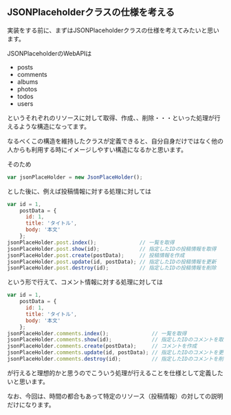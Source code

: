 ## JSONPlaceholderクラスの仕様を考える

実装をする前に、まずはJSONPlaceholderクラスの仕様を考えてみたいと思います。


JSONPlaceholderのWebAPIは

- posts
- comments
- albums
- photos
- todos
- users

というそれぞれのリソースに対して取得、作成、、削除・・・といった処理が行えるような構造になってます。

なるべくこの構造を維持したクラスが定義できると、自分自身だけではなく他の人からも利用する時にイメージしやすい構造になるかと思います。

そのため

```javascript
var jsonPlaceHolder = new JsonPlaceHolder();
```

とした後に、例えば投稿情報に対する処理に対しては

```javascript
var id = 1,
    postData = {
      id: 1,
      title: 'タイトル',
      body: '本文'
    };
jsonPlaceHolder.post.index();              // 一覧を取得
jsonPlaceHolder.post.show(id);             // 指定したIDの投稿情報を取得
jsonPlaceHolder.post.create(postData);     // 投稿情報を作成
jsonPlaceHolder.post.update(id, postData); // 指定したIDの投稿情報を更新
jsonPlaceHolder.post.destroy(id);          // 指定したIDの投稿情報を削除
```

という形で行えて、コメント情報に対する処理に対しては

```javascript
var id = 1,
    postData = {
      id: 1,
      title: 'タイトル',
      body: '本文'
    };
jsonPlaceHolder.comments.index();              // 一覧を取得
jsonPlaceHolder.comments.show(id);             // 指定したIDのコメントを取得
jsonPlaceHolder.comments.create(postData);     // コメントを作成
jsonPlaceHolder.comments.update(id, postData); // 指定したIDのコメントを更新
jsonPlaceHolder.comments.destroy(id);          // 指定したIDのコメントを削除
```

が行えると理想的かと思うのでこういう処理が行えることを仕様として定義したいと思います。

なお、今回は、時間の都合もあって特定のリソース（投稿情報）の対しての説明だけになります。

